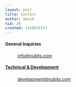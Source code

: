 ```yaml
---
layout: post
title: Contact
author: david
nid: 20
created: 1410918153
---
```

<h4>General Inquiries</h4>
<p><a href="mailto:info@nubits.com"><img src="/sites/all/themes/nubits/assets/img/icon-mail.svg" width="40" height="17">info@nubits.com</p>

<h4>Technical & Development</h4>
<p><a href="mailto:development@nubits.com"><img src="/sites/all/themes/nubits/assets/img/icon-mail.svg" width="40" height="17">development@nubits.com</a></p>
